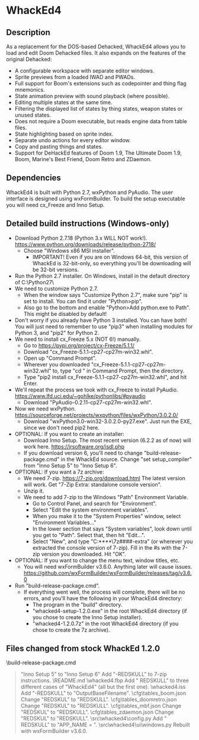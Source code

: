 WhackEd4
========

Description
-----------
As a replacement for the DOS-based Dehacked, WhackEd4 allows you to load and edit Doom Dehacked files.
It also expands on the features of the original Dehacked:

- A configurable workspace with separate editor windows.
- Sprite previews from a loaded IWAD and PWADs.
- Full support for Boom's extensions such as codepointer and thing flag mnemonics.
- State animation preview with sound playback (where possible).
- Editing multiple states at the same time.
- Filtering the displayed list of states by thing states, weapon states or unused states.
- Does not require a Doom executable, but reads engine data from table files.
- State highlighting based on sprite index.
- Separate undo actions for every editor window.
- Copy and pasting things and states.
- Support for DeHackEd features of Doom 1.9, The Ultimate Doom 1.9, Boom, Marine's Best Friend, Doom Retro and ZDaemon.

Dependencies
------------
WhackEd4 is built with Python 2.7, wxPython and PyAudio. The user interface is designed using wxFormBuilder.
To build the setup executable you will need cx_Freeze and Inno Setup.

Detailed build instructions (Windows-only)
------------
* Download Python 2.7.18 (Python 3.x WILL NOT work!). https://www.python.org/downloads/release/python-2718/
  * Choose "Windows x86 MSI installer".
    * IMPORTANT! Even if you are on Windows 64-bit, this version of WhackEd is 32-bit-only, so everything you'll be downloading will be 32-bit versions.
* Run the Python 2.7 installer. On Windows, install in the default directory of C:\Python27\
* We need to customize Python 2.7.
  * When the window says "Customize Python 2.7", make sure "pip" is set to install. You can find it under "Python>pip".
  * Also go to the bottom and enable "Python>Add python.exe to Path". This might be disabled by default!
* Don't worry if you already have Python 3 installed. You can have both! You will just need to remember to use "pip3" when installing modules for Python 3, and "pip2" for Python 2.
* We need to install cx_Freeze 5.x (NOT 6!) manually.
  * Go to https://pypi.org/project/cx-Freeze/5.1.1/
  * Download "cx_Freeze-5.1.1-cp27-cp27m-win32.whl".
  * Open up "Command Prompt".
  * Wherever you downloaded "cx_Freeze-5.1.1-cp27-cp27m-win32.whl" to, type "cd " in Command Prompt, then the directory.
  * Type "pip2 install cx_Freeze-5.1.1-cp27-cp27m-win32.whl", and hit Enter.
* We'll repeat the process we took with cx_Freeze to install PyAudio. https://www.lfd.uci.edu/~gohlke/pythonlibs/#pyaudio
  * Download "PyAudio-0.2.11-cp27-cp27m-win32.whl".
* Now we need wxPython. https://sourceforge.net/projects/wxpython/files/wxPython/3.0.2.0/
  * Download "wxPython3.0-win32-3.0.2.0-py27.exe". Just run the EXE, since we don't need pip2 here.
* OPTIONAL: If you want to create an installer:
  * Download Inno Setup. The most recent version (6.2.2 as of now) will work here. https://jrsoftware.org/isdl.php
  * If you download version 6, you'll need to change "build-release-package.cmd" in the WhackEd source. Change "set setup_compiler" from "Inno Setup 5" to "Inno Setup 6".
* OPTIONAL: If you want a 7z archive:
  * We need 7-zip. https://7-zip.org/download.html The latest version will work. Get "7-Zip Extra: standalone console version".
  * Unzip it.
  * We need to add 7-zip to the Windows "Path" Environment Variable.
    * Go to Control Panel, and search for "Environment".
    * Select "Edit the system environment variables".
    * When you make it to the "System Properties" window, select "Environment Variables..."
    * In the lower section that says "System variables", look down until you get to "Path". Select that, then hit "Edit...".
    * Select "New", and type "C:\****\7z####-extra" (or wherever you extracted the console version of 7-zip). Fill in the #s with the 7-zip version you downloaded. Hit "OK".
* OPTIONAL: If you want to change the menu text, window titles, etc.
  * You will need wxFormBuilder v3.6.0. Anything later will cause issues. https://github.com/wxFormBuilder/wxFormBuilder/releases/tag/v3.6.0
* Run "build-release-package.cmd".
  * If everything went well, the process will complete, there will be no errors, and you'll have the following in your WhackEd4 directory:
    * The program in the "build" directory.
    * "whacked4-setup-1.2.0.exe" in the root WhackEd4 directory (if you chose to create the Inno Setup installer).
    * "whacked4-1.2.0.7z" in the root WhackEd4 directory (if you chose to create the 7z archive).

Files changed from stock WhackEd 1.2.0
------------
\build-release-package.cmd
>"Inno Setup 5" to "Inno Setup 6"
>Add "-REDSKULL" to 7-zip instructions.
\README.md
\whacked4.fbp
>Add " REDSKULL" to three different cases of "WhackEd4" (all but the first one).
\whacked4.iss
>Add "-REDSKULL" to "OutputBaseFilename".
\cfg\tables_boom.json
>Change "REDSKUL" to "REDSKULL".
\cfg\tables_doomretro.json
>Change "REDSKUL" to "REDSKULL".
\cfg\tables_mbf.json
>Change "REDSKUL" to "REDSKULL".
\cfg\tables_zdaemon.json
>Change "REDSKUL" to "REDSKULL".
\src\whacked4\config.py
>Add " REDSKULL" to "APP_NAME = ".
\src\whacked4\ui\windows.py
>Rebuilt with wxFormBuilder v3.6.0.
